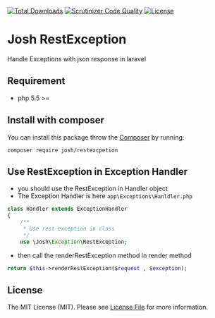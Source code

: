 [![Total Downloads](https://img.shields.io/packagist/dt/josh/restexception.svg?style=flat-square)](https://packagist.org/packages/josh/restexception)
[![Scrutinizer Code Quality](https://img.shields.io/scrutinizer/g/iamalirezaj/restexception.svg?style=flat-square)](https://scrutinizer-ci.com/g/iamalirezaj/restexception/?branch=develop)
[![License](https://img.shields.io/badge/license-MIT-brightgreen.svg?style=flat-square)](https://packagist.org/packages/josh/restexception)

# Josh RestException
Handle Exceptions with json response in laravel

## Requirement
* php 5.5 >=

## Install with composer
You can install this package throw the [Composer](http://getcomposer.org) by running:

```
composer require josh/restexcpetion
```

## Use RestException in Exception Handler
* you should use the RestException in Handler object
* The Exception Handler is here ``` app\Exceptions\Hanldler.php ```

```php
class Handler extends ExceptionHandler
{
    /**
     * Use rest exception in class
     */
    use \Josh\Exception\RestException;
```

* then call the renderRestException method in render method

```php
return $this->renderRestException($request , $exception);
```

## License
The MIT License (MIT). Please see [License File](LICENSE) for more information.
